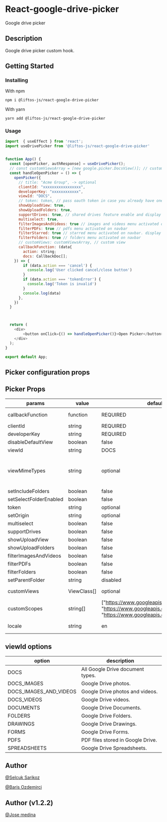 # React-google-drive-picker

Google drive picker

## Description

Google drive picker custom hook.

## Getting Started

### Installing

With npm

```
npm i @liftos-js/react-google-drive-picker
```

With yarn

```
yarn add @liftos-js/react-google-drive-picker
```

### Usage

```js
import  { useEffect } from 'react';
import useDrivePicker from '@liftos-js/react-google-drive-picker'


function App() {
  const [openPicker, authResponse] = useDrivePicker();
  // const customViewsArray = [new google.picker.DocsView()]; // custom view
  const handleOpenPicker = () => {
    openPicker({
      // title: "Acme Group", -> optional
      clientId: "xxxxxxxxxxxxxxxxx",
      developerKey: "xxxxxxxxxxxx",
      viewId: "DOCS",
      // token: token, // pass oauth token in case you already have one
      showUploadView: true,
      showUploadFolders: true,
      supportDrives: true, // shared drives feature enable and display on navbar
      multiselect: true,
      filterImagesAndVideos: true // images and videos menu activated on navbar
      filterPDFs: true // pdfs menu activated on navbar
      filterStarred: true // starred menu activated on navbar. display starred files and folders
      filterFolders: true // folders menu activated on navbar
      // customViews: customViewsArray, // custom view
      callbackFunction: (data{
        action: string;
        docs: CallbackDoc[];
    }) => {
        if (data.action === 'cancel') {
          console.log('User clicked cancel/close button')
        }
        if (data.action === 'tokenError') {
          console.log('Token is invalid')
        }
        console.log(data)
      },
    })
  }



  return (
    <div>
        <button onClick={() => handleOpenPicker()}>Open Picker</button>
    </div>
  );
}

export default App;
```

## Picker configuration props

## Picker Props

| params                 | value       | default value                                                                                                                                      | description                                                                                                                                                       |
| ---------------------- | ----------- | -------------------------------------------------------------------------------------------------------------------------------------------------- | ----------------------------------------------------------------------------------------------------------------------------------------------------------------- |
| callbackFunction       | function    | REQUIRED                                                                                                                                           | Callback function that will be called on picker action                                                                                                            |
| clientId               | string      | REQUIRED                                                                                                                                           | Google client id                                                                                                                                                  |
| developerKey           | string      | REQUIRED                                                                                                                                           | Google developer key                                                                                                                                              |
| disableDefaultView     | boolean     | false                                                                                                                                              | disables default view                                                                                                                                             |
| viewId                 | string      | DOCS                                                                                                                                               | ViewIdOptions                                                                                                                                                     |
| viewMimeTypes          | string      | optional                                                                                                                                           | Comma separated mimetypes. Use this in place of viewId if you need to filter multiple type of files. list: https://developers.google.com/drive/api/v3/mime-types. |
| setIncludeFolders      | boolean     | false                                                                                                                                              | Show folders in the view items.                                                                                                                                   |
| setSelectFolderEnabled | boolean     | false                                                                                                                                              | Allows the user to select a folder in Google Drive.                                                                                                               |
| token                  | string      | optional                                                                                                                                           | access_token to skip auth part                                                                                                                                    |
| setOrigin              | string      | optional                                                                                                                                           | Sets the origin of the Google Picker dialog                                                                                                                       |
| multiselect            | boolean     | false                                                                                                                                              | Enable picker multiselect                                                                                                                                         |
| supportDrives          | boolean     | false                                                                                                                                              | Support shared drives                                                                                                                                             |
| showUploadView         | boolean     | false                                                                                                                                              | Enable upload view                                                                                                                                                |
| showUploadFolders      | boolean     | false                                                                                                                                              | Enable folder selection(upload)                                                                                                                                   |
| filterImagesAndVideos  | boolean     | false                                                                                                                                              | Enable image and video menu on navbar                                                                                                                             |
| filterPDFs             | boolean     | false                                                                                                                                              | Enable pdfs menu on navbar                                                                                                                                        |
| filterFolders          | boolean     | false                                                                                                                                              | Enable folders menu on navbar                                                                                                                                     |
| setParentFolder        | string      | disabled                                                                                                                                           | Drive folder id to upload                                                                                                                                         |
| customViews            | ViewClass[] | optional                                                                                                                                           | Array of custom views you want to add to the picker                                                                                                               |
| customScopes           | string[]    | ["https://www.googleapis.com/auth/drive.readonly", "https://www.googleapis.com/auth/drive.file", "https://www.googleapis.com/auth/drive.metadata"] | Array of custom scopes you want to add to the picker                                                                                                              |
| locale                 | string      | en                                                                                                                                                 | List of supported locales https://developers.google.com/picker/docs#i18n                                                                                          |

## viewId options

| option                 | description                       |
| ---------------------- | --------------------------------- |
| DOCS                   | All Google Drive document types.  |
| DOCS_IMAGES            | Google Drive photos.              |
| DOCS_IMAGES_AND_VIDEOS | Google Drive photos and videos.   |
| DOCS_VIDEOS            | Google Drive videos.              |
| DOCUMENTS              | Google Drive Documents.           |
| FOLDERS                | Google Drive Folders.             |
| DRAWINGS               | Google Drive Drawings.            |
| FORMS                  | Google Drive Forms.               |
| PDFS                   | PDF files stored in Google Drive. |
| SPREADSHEETS           | Google Drive Spreadsheets.        |

## Author

[@Selcuk Sarikoz](https://www.linkedin.com/in/selcuk-sarikoz/)

[@Baris Ozdemirci](https://www.linkedin.com/in/ozdemircibaris/)

## Author (v1.2.2)

[@Jose medina](https://www.linkedin.com/in/jos%C3%A9-medina-56479a128/)
